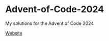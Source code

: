 # Advent-of-Code-2024
My solutions for the Advent of Code 2024

[Website](https://adventofcode.com/2024)
<!--- advent_readme_stars table --->
